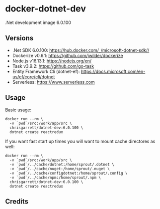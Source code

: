 # docker-dotnet-dev

.Net development image 6.0.100

## Versions
- .Net SDK 6.0.100: https://hub.docker.com/_/microsoft-dotnet-sdk//
- Dockerize v0.6.1: https://github.com/jwilder/dockerize
- Node.js v16.13.1: https://nodejs.org/en/
- Task v3.9.2: https://github.com/go-task
- Entity Framework Cli (dotnet-ef): https://docs.microsoft.com/en-us/ef/core/cli/dotnet
- Serverless: https://www.serverless.com 

## Usage

Basic usage:
```
docker run --rm \
  -v `pwd`/src:/work/app/src \
  chrisgarrett/dotnet-dev:6.0.100 \
  dotnet create reactredux
```

If you want fast start up times you will want to mount cache directores as well:
```
docker run --rm \
  -v `pwd`/src:/work/app/src \
  -v `pwd`/../cache/dotnet:/home/sprout/.dotnet \
  -v `pwd`/../cache/nuget:/home/sprout/.nuget \
  -v `pwd`/../cache/configdotnet:/home/sprout/.config \
  -v `pwd`/../cache/npm:/home/sprout/.npm \
  chrisgarrett/dotnet-dev:6.0.100 \
  dotnet create reactredux
```

## Credits
